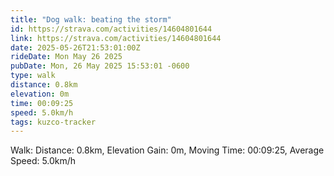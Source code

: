 ```yaml
---
title: "Dog walk: beating the storm"
id: https://strava.com/activities/14604801644
link: https://strava.com/activities/14604801644
date: 2025-05-26T21:53:01:00Z
rideDate: Mon May 26 2025
pubDate: Mon, 26 May 2025 15:53:01 -0600
type: walk
distance: 0.8km
elevation: 0m
time: 00:09:25
speed: 5.0km/h
tags: kuzco-tracker
---
```

Walk: Distance: 0.8km, Elevation Gain: 0m, Moving Time: 00:09:25, Average Speed: 5.0km/h